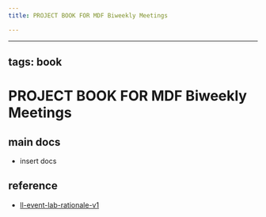 ```yaml
---
title: PROJECT BOOK FOR MDF Biweekly Meetings

---
```



---
tags: book
---

PROJECT BOOK FOR MDF Biweekly Meetings
===

main docs
---

- insert docs

reference
---

- [ll-event-lab-rationale-v1](/AunryFEcRm6SG8qAbHAyIw)

